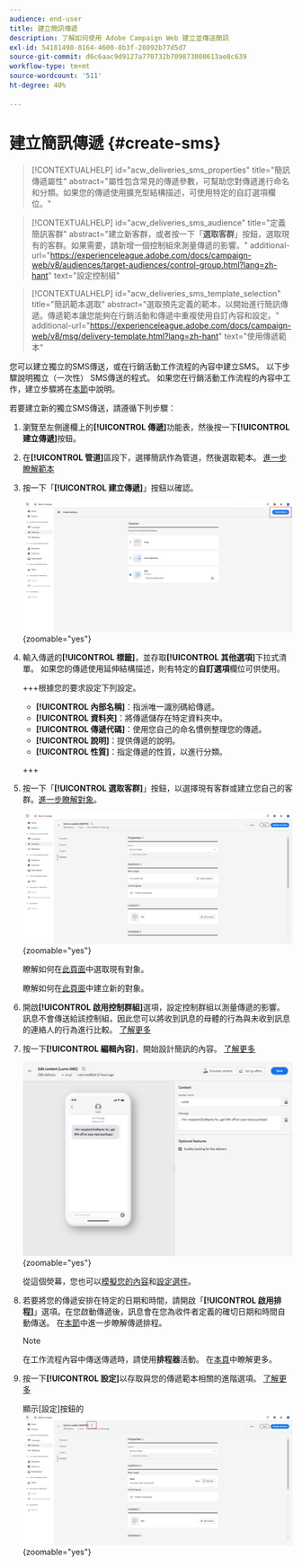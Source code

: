 ```yaml
---
audience: end-user
title: 建立簡訊傳遞
description: 了解如何使用 Adobe Campaign Web 建立並傳送簡訊
exl-id: 54181498-8164-4600-8b3f-20892b77d5d7
source-git-commit: d6c6aac9d9127a770732b709873008613ae8c639
workflow-type: tm+mt
source-wordcount: '511'
ht-degree: 40%

---
```


# 建立簡訊傳遞 {#create-sms}

>[!CONTEXTUALHELP]
>id="acw_deliveries_sms_properties"
>title="簡訊傳遞屬性"
>abstract="屬性包含常見的傳遞參數，可幫助您對傳遞進行命名和分類。如果您的傳遞使用擴充型結構描述，可使用特定的自訂選項欄位。"

>[!CONTEXTUALHELP]
>id="acw_deliveries_sms_audience"
>title="定義簡訊客群"
>abstract="建立新客群，或者按一下「**選取客群**」按鈕，選取現有的客群。如果需要，請新增一個控制組來測量傳遞的影響。"
>additional-url="https://experienceleague.adobe.com/docs/campaign-web/v8/audiences/target-audiences/control-group.html?lang=zh-hant" text="設定控制組"

>[!CONTEXTUALHELP]
>id="acw_deliveries_sms_template_selection"
>title="簡訊範本選取"
>abstract="選取預先定義的範本，以開始進行簡訊傳遞。傳遞範本讓您能夠在行銷活動和傳遞中重複使用自訂內容和設定。"
>additional-url="https://experienceleague.adobe.com/docs/campaign-web/v8/msg/delivery-template.html?lang=zh-hant" text="使用傳遞範本"

您可以建立獨立的SMS傳送，或在行銷活動工作流程的內容中建立SMS。 以下步驟說明獨立（一次性） SMS傳送的程式。 如果您在行銷活動工作流程的內容中工作，建立步驟將在[本節](../workflows/activities/channels.md#create-a-delivery-in-a-campaign-workflow)中說明。

若要建立新的獨立SMS傳送，請遵循下列步驟：

1. 瀏覽至左側邊欄上的&#x200B;**[!UICONTROL 傳遞]**&#x200B;功能表，然後按一下&#x200B;**[!UICONTROL 建立傳遞]**&#x200B;按鈕。

1. 在&#x200B;**[!UICONTROL 管道]**&#x200B;區段下，選擇簡訊作為管道，然後選取範本。 [進一步瞭解範本](../msg/delivery-template.md)

1. 按一下「**[!UICONTROL 建立傳遞]**」按鈕以確認。

   ![顯示[建立傳遞]按鈕和SMS頻道選擇的熒幕擷圖](assets/sms_create_1.png){zoomable="yes"}

1. 輸入傳遞的&#x200B;**[!UICONTROL 標籤]**，並存取&#x200B;**[!UICONTROL 其他選項]**&#x200B;下拉式清單。 如果您的傳遞使用延伸結構描述，則有特定的&#x200B;**自訂選項**&#x200B;欄位可供使用。

   +++根據您的要求設定下列設定。
   * **[!UICONTROL 內部名稱]**：指派唯一識別碼給傳遞。
   * **[!UICONTROL 資料夾]**：將傳遞儲存在特定資料夾中。
   * **[!UICONTROL 傳遞代碼]**：使用您自己的命名慣例整理您的傳遞。
   * **[!UICONTROL 說明]**：提供傳遞的說明。
   * **[!UICONTROL 性質]**：指定傳遞的性質，以進行分類。

   +++

1. 按一下「**[!UICONTROL 選取客群]**」按鈕，以選擇現有客群或建立您自己的客群。[進一步瞭解對象](../audience/about-recipients.md)。

   ![顯示[選取對象]按鈕的熒幕擷圖](assets/sms_create_2.png){zoomable="yes"}

   瞭解如何在[此頁面](../audience/add-audience.md)中選取現有對象。

   瞭解如何在[此頁面](../audience/one-time-audience.md)中建立新的對象。

1. 開啟&#x200B;**[!UICONTROL 啟用控制群組]**&#x200B;選項，設定控制群組以測量傳遞的影響。 訊息不會傳送給該控制組，因此您可以將收到訊息的母體的行為與未收到訊息的連絡人的行為進行比較。 [了解更多](../audience/control-group.md)

1. 按一下&#x200B;**[!UICONTROL 編輯內容]**，開始設計簡訊的內容。 [了解更多](content-sms.md)

   ![顯示[編輯內容]按鈕的熒幕擷圖](assets/sms_create_4.png){zoomable="yes"}

   從這個熒幕，您也可以[模擬您的內容](../preview-test/preview-test.md)和[設定選件](../msg/offers.md)。

1. 若要將您的傳遞安排在特定的日期和時間，請開啟「**[!UICONTROL 啟用排程]**」選項。在您啟動傳遞後，訊息會在您為收件者定義的確切日期和時間自動傳送。 在[本節](../msg/gs-deliveries.md#gs-schedule)中進一步瞭解傳遞排程。

   >[!NOTE]
   >
   >在工作流程內容中傳送傳遞時，請使用&#x200B;**排程器**&#x200B;活動。 在[本頁](../workflows/activities/scheduler.md)中瞭解更多。

1. 按一下&#x200B;**[!UICONTROL 設定]**&#x200B;以存取與您的傳遞範本相關的進階選項。 [了解更多](../advanced-settings/delivery-settings.md)

   顯示[設定]按鈕的![熒幕擷圖](assets/sms_create_3.png){zoomable="yes"}